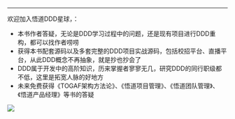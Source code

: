 
---

欢迎加入悟道DDD星球，：

- 本书作者答疑，无论是DDD学习过程中的问题，还是现有项目进行DDD重构，都可以找作者唠唠
- 获得本书配套源码以及多套完整的DDD项目实战源码，包括校招平台、直播平台，从此DDD概念不再抽象，就是抄也抄会了
- DDD属于开发中的高阶知识，历来掌握者寥寥无几，研究DDD的同行职级都不低，这里是拓宽人脉的好地方
- 未来免费获得《TOGAF架构方法论》、《悟道项目管理》、《悟道团队管理》、《悟道产品经理》等书的答疑

<div>
    <img src="https://s1.ax1x.com/2023/04/11/ppLSrXd.jpg"/>
</div>

